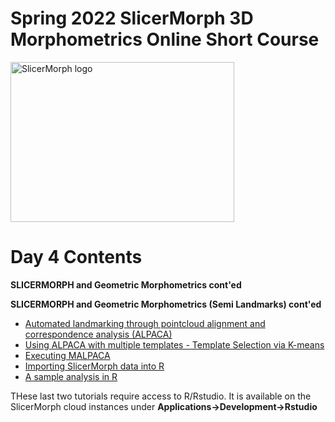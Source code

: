 # Spring 2022 SlicerMorph 3D Morphometrics Online Short Course 
<img alt="SlicerMorph logo" width="358" height="256" src="https://github.com/SlicerMorph/SlicerMorph.github.io/blob/master/SlicerMorph_Logos/SlicerMorph_Final_Logos-V2.jpg">

# Day 4 Contents

**SLICERMORPH and Geometric Morphometrics  cont'ed**
 

**SLICERMORPH and Geometric Morphometrics (Semi Landmarks) cont'ed**
* [Automated landmarking through pointcloud alignment and correspondence analysis (ALPACA)](https://github.com/SlicerMorph/Tutorials/tree/main/ALPACA#readme)
* [Using ALPACA with multiple templates - Template Selection via K-means](https://github.com/SlicerMorph/Tutorials/blob/main/MALPACA/K-means_templates_selection.md)
* [Executing MALPACA](https://github.com/SlicerMorph/Tutorials/blob/main/MALPACA/MALPACA.md)
* [Importing SlicerMorph data into R](https://github.com/SlicerMorph/Tutorials/tree/main/GPA_3)
* [A sample analysis in R](https://github.com/SlicerMorph/Tutorials/blob/main/GPA_3/parser_and_sample_R_analysis.md)

THese last two tutorials require access to R/Rstudio. It is available on the SlicerMorph cloud instances under **Applications->Development->Rstudio**
